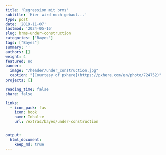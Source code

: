```yaml
---
title: 'Regression mit brms'
subtitle: 'Hier wird noch gebaut...'
type: post
date: '2019-11-07'
lastmod: '2024-05-16'
slug: brms-under-construction
categories: ["Bayes"]
tags: ["Bayes"]
summary: ''
authors: []
weight: 4
featured: no
banner: 
  image: "/header/under_construction.jpg"
  caption: "[Courtesy of pxhere](https://pxhere.com/en/photo/724752)"
projects: []

reading_time: false
share: false

links:
  - icon_pack: fas
    icon: book
    name: Inhalte
    url: /extras/bayes/under-construction


output:
  html_document:
    keep_md: true
---
```

